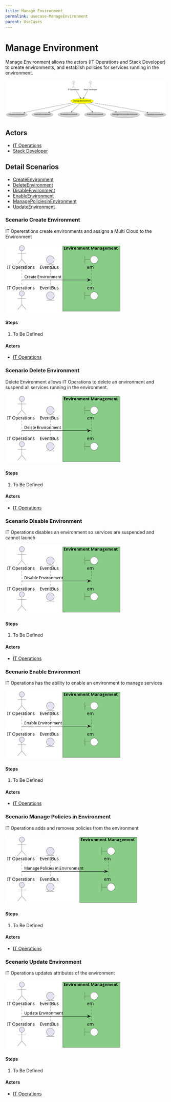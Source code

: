 ```yaml
---
title: Manage Environment
permalink: usecase-ManageEnvironment
parent: UseCases
---
```

# Manage Environment

Manage Environment allows the actors (IT Operations and Stack Developer) to create environments, and establish policies for services running in the environment.

![Activities Diagram](./Activities.png)

## Actors

* [IT Operations](actor-itops)
* [Stack Developer](actor-stackdev)











## Detail Scenarios

* [CreateEnvironment](#scenario-CreateEnvironment)
* [DeleteEnvironment](#scenario-DeleteEnvironment)
* [DisableEnvironment](#scenario-DisableEnvironment)
* [EnableEnvironment](#scenario-EnableEnvironment)
* [ManagePoliciesinEnvironment](#scenario-ManagePoliciesinEnvironment)
* [UpdateEnvironment](#scenario-UpdateEnvironment)



### Scenario Create Environment

IT Opererations create environments and assigns a Multi Cloud to the Environment

![Scenario CreateEnvironment](./CreateEnvironment.png)

#### Steps
1. To Be Defined

#### Actors

* [IT Operations](actor-itops)



### Scenario Delete Environment

Delete Environment allows IT Operations to delete an environment and suspend all services running in the environment.

![Scenario DeleteEnvironment](./DeleteEnvironment.png)

#### Steps
1. To Be Defined

#### Actors

* [IT Operations](actor-itops)



### Scenario Disable Environment

IT Operations disables an environment so services are suspended and cannot launch

![Scenario DisableEnvironment](./DisableEnvironment.png)

#### Steps
1. To Be Defined

#### Actors

* [IT Operations](actor-itops)



### Scenario Enable Environment

IT Operations has the ability to enable an environment to manage services

![Scenario EnableEnvironment](./EnableEnvironment.png)

#### Steps
1. To Be Defined

#### Actors

* [IT Operations](actor-itops)



### Scenario Manage Policies in Environment

IT Operations adds and removes policies from the environment

![Scenario ManagePoliciesinEnvironment](./ManagePoliciesinEnvironment.png)

#### Steps
1. To Be Defined

#### Actors

* [IT Operations](actor-itops)



### Scenario Update Environment

IT Operations updates attributes of the environment

![Scenario UpdateEnvironment](./UpdateEnvironment.png)

#### Steps
1. To Be Defined

#### Actors

* [IT Operations](actor-itops)




